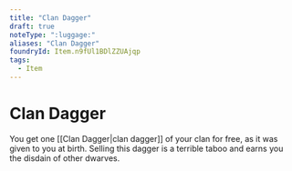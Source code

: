 ```yaml
---
title: "Clan Dagger"
draft: true
noteType: ":luggage:"
aliases: "Clan Dagger"
foundryId: Item.n9fUl1BDlZZUAjqp
tags:
  - Item
---
```


# Clan Dagger

You get one [[Clan Dagger|clan dagger]] of your clan for free, as it was given to you at birth. Selling this dagger is a terrible taboo and earns you the disdain of other dwarves.
